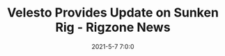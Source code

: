 ---
"title": "Velesto Provides Update on Sunken Rig - Rigzone News"
"date": "2021-5-7 7:0:0"
"feed_name": "GOOGLENEWS"
"feed_website": "https://news.google.com/search?q=drilling%2Bincident&hl=en-US&gl=US&ceid=US:en"
"feed_rss": "https://news.google.com/rss/search?q=drilling%2Bincident&hl=en-US&gl=US&ceid=US:en"
"link": "https://www.rigzone.com/news/velesto_provides_update_on_sunken_rig-07-may-2021-165363-article/"
"file": "_posts/-7cd47ab13b5335654eda70b02551f2506c29bfa1.md"
"accident": "0"
"drilling": "0"
---